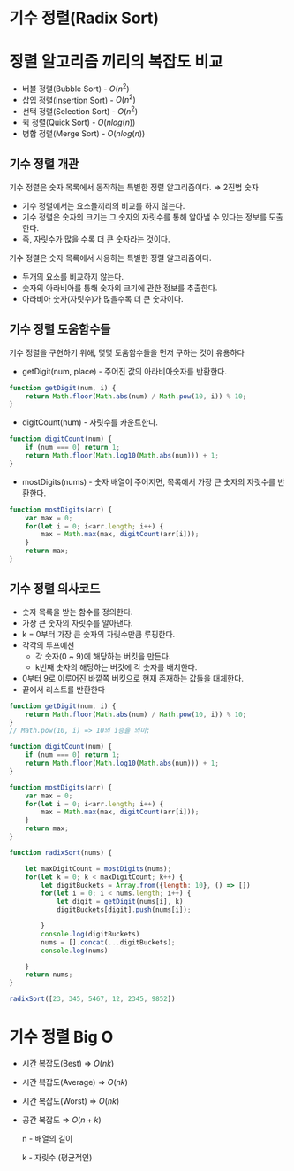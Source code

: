 # 기수 정렬(Radix Sort)

# 정렬 알고리즘 끼리의 복잡도 비교

- 버블 정렬(Bubble Sort) - $O(n^2)$
- 삽입 정렬(Insertion Sort) - $O(n^2)$
- 선택 정렬(Selection Sort) - $O(n^2)$
- 퀵 정렬(Quick Sort) - $O(nlog(n))$
- 병합 정렬(Merge Sort) - $O(nlog(n))$

## 기수 정렬 개관

기수 정렬은 숫자 목록에서 동작하는 특별한 정렬 알고리즘이다. ⇒ 2진법 숫자

- 기수 정렬에서는 요소들끼리의 비교를 하지 않는다.
- 기수 정렬은 숫자의 크기는 그 숫자의 자릿수를 통해 알아낼 수 있다는 정보를 도출한다.
- 즉, 자릿수가 많을 수록 더 큰 숫자라는 것이다.

 기수 정렬은 숫자 목록에서 사용하는 특별한 정렬 알고리즘이다.

- 두개의 요소를 비교하지 않는다.
- 숫자의 아라비아를 통해 숫자의 크기에 관한 정보를 추출한다.
- 아라비아 숫자(자릿수)가 많을수록 더 큰 숫자이다.

## 기수 정렬 도움함수들

 기수 정렬을 구현하기 위해, 몇몇 도움함수들을 먼저 구하는 것이 유용하다

- getDigit(num, place) - 주어진 값의 아라비아숫자를 반환한다.

```jsx
function getDigit(num, i) {
    return Math.floor(Math.abs(num) / Math.pow(10, i)) % 10;    
}
```

- digitCount(num) - 자릿수를 카운트한다.

```jsx
function digitCount(num) {
    if (num === 0) return 1;
    return Math.floor(Math.log10(Math.abs(num))) + 1;
}
```

- mostDigits(nums) -  숫자 배열이 주어지면, 목록에서 가장 큰 숫자의 자릿수를 반환한다.

```jsx
function mostDigits(arr) {
    var max = 0;
    for(let i = 0; i<arr.length; i++) {
        max = Math.max(max, digitCount(arr[i]));
    }
    return max;
}
```

## 기수 정렬 의사코드

- 숫자 목록을 받는 함수를 정의한다.
- 가장 큰 숫자의 자릿수를 알아낸다.
- k = 0부터 가장 큰 숫자의 자릿수만큼 루핑한다.
- 각각의 루프에선
    - 각 숫자(0 ~ 9)에 해당하는 버킷을 만든다.
    - k번째 숫자의 해당하는 버킷에 각 숫자를 배치한다.
- 0부터 9로 이루어진 바깥쪽 버킷으로 현재 존재하는 값들을 대체한다.
- 끝에서 리스트를 반환한다

```jsx
function getDigit(num, i) {
    return Math.floor(Math.abs(num) / Math.pow(10, i)) % 10;    
}
// Math.pow(10, i) => 10의 i승을 의미;

function digitCount(num) {
    if (num === 0) return 1;
    return Math.floor(Math.log10(Math.abs(num))) + 1;
}

function mostDigits(arr) {
    var max = 0;
    for(let i = 0; i<arr.length; i++) {
        max = Math.max(max, digitCount(arr[i]));
    }
    return max;
}

function radixSort(nums) {

    let maxDigitCount = mostDigits(nums);
    for(let k = 0; k < maxDigitCount; k++) {
        let digitBuckets = Array.from({length: 10}, () => [])
        for(let i = 0; i < nums.length; i++) {
            let digit = getDigit(nums[i], k)
            digitBuckets[digit].push(nums[i]);

        }
        console.log(digitBuckets)
        nums = [].concat(...digitBuckets);
        console.log(nums)

    }
    return nums;
}

radixSort([23, 345, 5467, 12, 2345, 9852])
```

# 기수 정렬 Big O

- 시간 복잡도(Best) ⇒ $O(nk)$
- 시간 복잡도(Average) ⇒ $O(nk)$
- 시간 복잡도(Worst) ⇒ $O(nk)$
- 공간 복잡도 ⇒ $O(n+k)$

    n - 배열의 길이

    k - 자릿수 (평균적인)